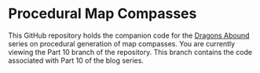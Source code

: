 # Procedural Map Compasses

This GitHub repository holds the companion code for the [Dragons Abound](https://heredragonsabound.blogspot.com/) series on procedural generation of map compasses.  You are currently viewing the Part 10 branch of the repository.  This branch contains the code associated with Part 10 of the blog series.
